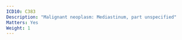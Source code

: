 ```yaml
---
ICD10: C383
Description: "Malignant neoplasm: Mediastinum, part unspecified"
Matters: Yes
Weight: 1
---
```


